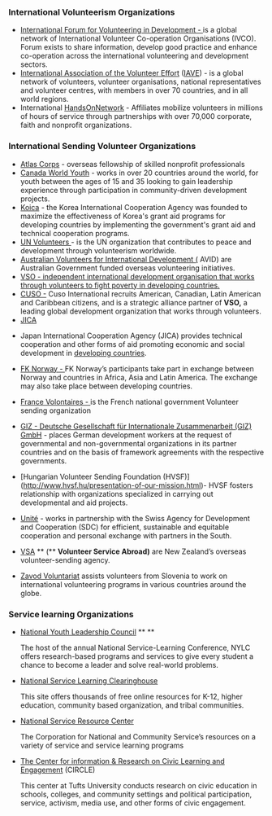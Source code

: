 

### **International Volunteerism Organizations**


*   [International Forum for Volunteering in Development - ](http://forum-ids.org/)
        is a global network of International Volunteer Co-operation Organisations (IVCO). Forum exists to share information, develop good practice and enhance
        co-operation across the international volunteering and development sectors.
*   [International Association of the Volunteer Effort](http://www.iave.org/)
        ([IAVE](http://www.iave.org/)) - is a global network of volunteers, volunteer organisations, national representatives and volunteer centres,
        with members in over 70 countries, and in all world regions.
*   International [HandsOnNetwork](http://www.handsonnetwork.org/actioncenters/newmembers) - Affiliates mobilize volunteers in millions of hours
        of service through partnerships with over 70,000 corporate, faith and nonprofit organizations.

### **International Sending Volunteer Organizations**

*   [Atlas Corps](http://www.atlascorps.org/)
        - overseas fellowship of skilled nonprofit professionals
*   [Canada World Youth](http://canadaworldyouth.org/)
        - works in over 20 countries around the world, for youth between the ages of 15 and 35 looking to gain leadership experience through participation in
        community-driven development projects.
*   [Koica](http://www.koica.go.kr/english/main.html)
        - the Korea International Cooperation Agency was founded to maximize the effectiveness of Korea's grant aid programs for developing countries by
        implementing the government's grant aid and technical cooperation programs.
*   [UN Volunteers ](http://www.unv.org/)
        - is the UN organization that contributes to peace and development through volunteerism worldwide.
*   [Australian Volunteers for International Development ](http://www.australianaidvolunteers.gov.au/)
        <u>(</u>
        AVID) are Australian Government funded overseas volunteering initiatives.
*   [
            VSO - independent international development organisation that works through volunteers to fight poverty in developing countries.
        ](http://www.vsointernational.org/)
*   [CUSO -](http://www.cusointernational.org/)
        Cuso International recruits American, Canadian, Latin American and Caribbean citizens, and is a strategic alliance partner of **VSO,** a
        leading global development organization that works through volunteers.
*   [JICA](http://www.jica.go.jp/english/)
- Japan International Cooperation Agency (JICA) provides technical cooperation and other forms of aid promoting economic and social development in        [developing countries](http://en.wikipedia.org/wiki/Developing_countries).
*   [FK Norway - ](http://www.fredskorpset.no/en/)
        FK Norway’s participants take part in exchange between Norway and countries in Africa, Asia and Latin America. The exchange may also take place between
        developing countries.
*   [France Volontaires - ](http://www.france-volontaires.org/)
        is the French national government Volunteer sending organization
*   [GIZ - Deutsche Gesellschaft für Internationale Zusammenarbeit (GIZ) GmbH](http://www.giz.de/)
        - places German development workers at the request of governmental and non-governmental organizations in its partner countries and on the basis of
        framework agreements with the respective governments.
* [Hungarian Volunteer Sending Foundation (HVSF)] (http://www.hvsf.hu/presentation-of-our-mission.html)- HVSF fosters relationship with organizations specialized in carrying out developmental and aid projects.

*   [Unité](http://www.unite-ch.org/)
        - works in partnership with the Swiss Agency for Development and Cooperation (SDC) for efficient, sustainable and equitable cooperation and personal
        exchange with partners in the South.
*   [VSA](http://www.vsa.org.nz/)
        ** (**
        **Volunteer Service Abroad)**
        are New Zealand’s overseas volunteer-sending agency.
*   [Zavod Voluntariat](http://www.zavod-voluntariat.si/?lang=en)
        assists volunteers from Slovenia to work on international volunteering programs in various countries around the globe.

### **Service learning Organizations**

*   [National Youth Leadership Council](http://www.nylc.org/)
        ** **

    The host of the annual National Service-Learning Conference, NYLC offers research-based programs and services to give every student a chance to become a
    leader and solve real-world problems.

*   [National Service Learning Clearinghouse](https://gsn.nylc.org/clearinghouse)

    This site offers thousands of free online resources for K-12, higher education, community based organization, and tribal communities. 

*   [National Service Resource Center](http://www.nationalserviceresources.org/)

    The Corporation for National and Community Service’s resources on a variety of service and service learning programs

*   [The Center for information &amp; Research on Civic Learning and Engagement](http://www.civicyouth.org/)
        (CIRCLE)

    This center at Tufts University conducts research on civic education in schools, colleges, and community settings and political participation, service,
    activism, media use, and other forms of civic engagement.



